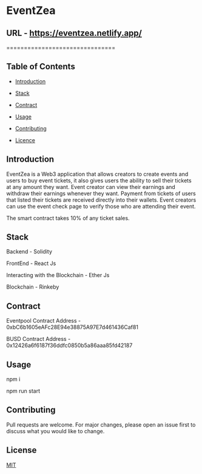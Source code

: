 # EventZea

## URL - https://eventzea.netlify.app/

===============================

## Table of Contents

- [Introduction](#introduction)

- [Stack](#stack)

- [Contract](#contract)

- [Usage](#usage)

- [Contributing](#contributing)

- [Licence](#usage)

## Introduction

EventZea is a Web3 application that allows creators to create events and users to buy event tickets, it also gives users the ability to sell their tickets at any amount they want. Event creator can view their earnings and withdraw their earnings whenever they want. Payment from tickets of users that listed their tickets are received directly into their wallets. Event creators can use the event check page to verify those who are attending their event.

The smart contract takes 10% of any ticket sales.

## Stack

Backend - Solidity

FrontEnd - React Js

Interacting with the Blockchain - Ether Js

Blockchain - Rinkeby

## Contract

Eventpool Contract Address - 0xbC6b1605eAFc28E94e38875A97E7d461436Caf81

BUSD Contract Address - 0x12426a6f6187f36ddfc0850b5a86aaa85fd42187

## Usage

npm i

npm run start

## Contributing

Pull requests are welcome. For major changes, please open an issue first to discuss what you would like to change.

## License

[MIT](https://choosealicense.com/licenses/mit/)
